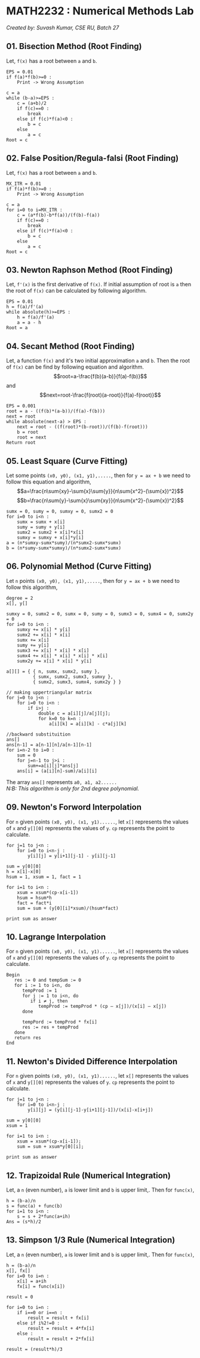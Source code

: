 # MATH2232 : Numerical Methods Lab
*Created by: Suvash Kumar, CSE RU, Batch 27*

## 01. Bisection Method (Root Finding)
Let, `f(x)` has a root between `a` and `b`.
```
EPS = 0.01
if f(a)*f(b)>=0 :
    Print -> Wrong Assumption

c = a
while (b-a)>=EPS :
    c = (a+b)/2
    if f(c)==0 :
        break
    else if f(c)*f(a)<0 :
        b = c
    else
        a = c
Root = c
```

## 02. False Position/Regula-falsi (Root Finding)
Let, `f(x)` has a root between `a` and `b`.
```
MX_ITR = 0.01
if f(a)*f(b)>=0 :
    Print -> Wrong Assumption

c = a
for i=0 to i=MX_ITR :
    c = (a*f(b)-b*f(a))/(f(b)-f(a))
    if f(c)==0 :
        break
    else if f(c)*f(a)<0 :
        b = c
    else
        a = c
Root = c
```
## 03. Newton Raphson Method (Root Finding)
Let, `f'(x)` is the first derivative of `f(x)`. If initial assumption of root is `a` then the root of `f(x)` can be calculated by following algorithm.
```
EPS = 0.01
h = f(a)/f'(a)
while absolute(h)>=EPS :
    h = f(a)/f'(a)
    a = a - h
Root = a
```
## 04. Secant Method (Root Finding)
Let, a function `f(x)` and it's two initial approximation `a` and `b`. Then the root of `f(x)` can be find by following equation and algorithm.
$$root=a-\frac{f(b)(a-b)}{f(a)-f(b)}$$
and
$$next=root-\frac{f(root)(a-root)}{f(a)-f(root)}$$
```
EPS = 0.001
root = a - ((f(b)*(a-b))/(f(a)-f(b)))
next = root
while absolute(next-a) > EPS :
    next = root - ((f(root)*(b-root))/(f(b)-f(root)))
    b = root
    root = next
Return root
```

## 05. Least Square (Curve Fitting)
Let some points `(x0, y0), (x1, y1),.....`, then for `y = ax + b` we need to follow this equation and algorithm,
$$a=\frac{n\sum{xy}-\sum{x}\sum{y}}{n\sum{x^2}-(\sum{x})^2}$$
$$b=\frac{n\sum{y}-\sum{x}\sum{xy}}{n\sum{x^2}-(\sum{x})^2}$$
```
sumx = 0, sumy = 0, sumxy = 0, sumx2 = 0
for i=0 to i<n :
    sumx = sumx + x[i]
    sumy = sumy + y[i]
    sumx2 = sumx2 + x[i]*x[i]
    sumxy = sumxy + x[i]*y[i]
a = (n*sumxy-sumx*sumy)/(n*sumx2-sumx*sumx)
b = (n*sumy-sumx*sumxy)/(n*sumx2-sumx*sumx)
```

## 06. Polynomial Method (Curve Fitting)
Let `n` points `(x0, y0), (x1, y1),.....`, then for `y = ax + b` we need to follow this algorithm,
```
degree = 2
x[], y[]

sumxy = 0, sumx2 = 0, sumx = 0, sumy = 0, sumx3 = 0, sumx4 = 0, sumx2y = 0
for i=0 to i<n :
    sumxy += x[i] * y[i]
    sumx2 += x[i] * x[i]
    sumx += x[i]
    sumy += y[i]
    sumx3 += x[i] * x[i] * x[i]
    sumx4 += x[i] * x[i] * x[i] * x[i]
    sumx2y += x[i] * x[i] * y[i]

a[][] = { { n, sumx, sumx2, sumy },
          { sumx, sumx2, sumx3, sumxy },
          { sumx2, sumx3, sumx4, sumx2y } }

// making uppertriangular matrix
for j=0 to j<n :
    for i=0 to i<n :
        if i>j :
            double c = a[i][j]/a[j][j];
            for k=0 to k=n :
                a[i][k] = a[i][k] - c*a[j][k]

//backward substituition
ans[]
ans[n-1] = a[n-1][n]/a[n-1][n-1]
for i=n-2 to i=0 :
    sum = 0
    for j=n-1 to j>i :
        sum+=a[i][j]*ans[j]
    ans[i] = (a[i][n]-sum)/a[i][i]
```
The array `ans[]` represents `a0, a1, a2......`  
*N:B: This algorithm is only for 2nd degree polynomial.*

## 09. Newton's Forword Interpolation
For `n` given points `(x0, y0), (x1, y1)......`, let `x[]` represents the values of `x` and `y[][0]` represents the values of `y`. `cp` represents the point to calculate.
```
for j=1 to j<n :
    for i=0 to i<n-j :
        y[i][j] = y[i+1][j-1] - y[i][j-1]

sum = y[0][0]
h = x[1]-x[0]
hsum = 1, xsum = 1, fact = 1

for i=1 to i<n :
    xsum = xsum*(cp-x[i-1])
    hsum = hsum*h
    fact = fact*i
    sum = sum + (y[0][i]*xsum)/(hsum*fact)

print sum as answer
```

## 10. Lagrange Interpolation
For `n` given points `(x0, y0), (x1, y1)......`, let `x[]` represents the values of `x` and `y[][0]` represents the values of `y`. `cp` represents the point to calculate.
```
Begin
   res := 0 and tempSum := 0
   for i := 1 to i<n, do
      tempProd := 1
      for j := 1 to i<n, do
         if i ≠ j, then
            tempProd := tempProd * (cp – x[j])/(x[i] – x[j])
      done

      tempPord := tempProd * fx[i]
      res := res + tempProd
   done
   return res
End
```

## 11. Newton's Divided Difference Interpolation
For `n` given points `(x0, y0), (x1, y1)......`, let `x[]` represents the values of `x` and `y[][0]` represents the values of `y`. `cp` represents the point to calculate.
```
for j=1 to j<n :
    for i=0 to i<n-j :
        y[i][j] = (y[i][j-1]-y[i+1][j-1])/(x[i]-x[i+j])

sum = y[0][0]
xsum = 1

for i=1 to i<n :
    xsum = xsum*(cp-x[i-1]);
    sum = sum + xsum*y[0][i];

print sum as answer
```

## 12. Trapizoidal Rule (Numerical Integration)
Let, a `n` (even number), `a` is lower limit and `b` is upper limit,. Then for `func(x)`,
```
h = (b-a)/n
s = func(a) + func(b)
for i=1 to i<n :
    s = s + 2*func(a+ih)
Ans = (s*h)/2
```
  
## 13. Simpson 1/3 Rule (Numerical Integration)
Let, a `n` (even number), `a` is lower limit and `b` is upper limit,. Then for `func(x)`,
```
h = (b-a)/n
x[], fx[]
for i=0 to i=n :
    x[i] = a+ih
    fx[i] = func(x[i])

result = 0

for i=0 to i=n :
    if i==0 or i==n :
        result = result + fx[i]
    else if i%2!=0 :
        result = result + 4*fx[i]
    else :
        result = result + 2*fx[i]

result = (result*h)/3
```
